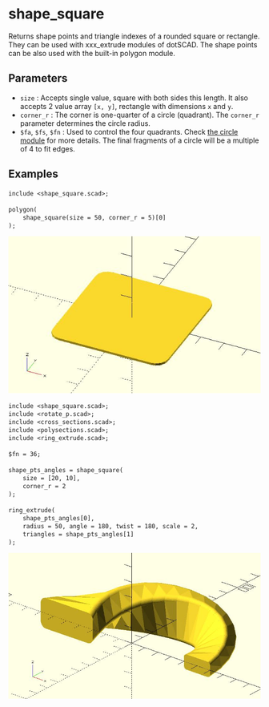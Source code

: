 # shape_square

Returns shape points and triangle indexes of a rounded square or rectangle. They can be used with xxx_extrude modules of dotSCAD. The shape points can be also used with the built-in polygon module. 

## Parameters

- `size` : Accepts single value, square with both sides this length. It also accepts 2 value array `[x, y]`, rectangle with dimensions `x` and `y`.
- `corner_r` : The corner is one-quarter of a circle (quadrant). The `corner_r` parameter determines the circle radius.
- `$fa`, `$fs`, `$fn` : Used to control the four quadrants. Check [the circle module](https://en.wikibooks.org/wiki/OpenSCAD_User_Manual/Using_the_2D_Subsystem#circle) for more details. The final fragments of a circle will be a multiple of 4 to fit edges.

## Examples

	include <shape_square.scad>;

	polygon(
		shape_square(size = 50, corner_r = 5)[0]
	);

![shape_square](images/lib-shape_square-1.JPG)

	include <shape_square.scad>;
	include <rotate_p.scad>;
	include <cross_sections.scad>;
	include <polysections.scad>;
	include <ring_extrude.scad>;

	$fn = 36;

	shape_pts_angles = shape_square(
		size = [20, 10],
		corner_r = 2
	);

	ring_extrude(
		shape_pts_angles[0], 
		radius = 50, angle = 180, twist = 180, scale = 2,
		triangles = shape_pts_angles[1]
	);

![along_with](images/lib-shape_square-2.JPG)
